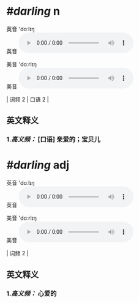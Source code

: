 # ***\#darling*** n
英音 'dɑːlɪŋ  
英音
<audio src="./media/darling-B.aac" controls="controls"></audio>

美音 'dɑːrlɪŋ  
美音
<audio src="./media/darling.aac" controls="controls"></audio>



| 词频 2 | 口语 2 |  

英文释义
---
### 1.*高义频：* **[口语] 亲爱的；宝贝儿**  


# ***\#darling*** adj
英音 'dɑːlɪŋ  
英音
<audio src="./media/darling-B.aac" controls="controls"></audio>

美音 'dɑːrlɪŋ  
美音
<audio src="./media/darling.aac" controls="controls"></audio>



| 词频 2 |  

英文释义
---
### 1.*高义频：* **心爱的**  



